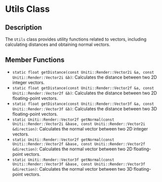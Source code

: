 # Utils Class

## Description

The `Utils` class provides utility functions related to vectors, including calculating distances and obtaining normal vectors.

## Member Functions

- `static float getDistance(const Uniti::Render::Vector2i &a, const Uniti::Render::Vector2i &b)`: Calculates the distance between two 2D integer vectors.
- `static float getDistance(const Uniti::Render::Vector2f &a, const Uniti::Render::Vector2f &b)`: Calculates the distance between two 2D floating-point vectors.
- `static float getDistance(const Uniti::Render::Vector3f &a, const Uniti::Render::Vector3f &b)`: Calculates the distance between two 3D floating-point vectors.
- `static Uniti::Render::Vector2f getNormal(const Uniti::Render::Vector2i &base, const Uniti::Render::Vector2i &direction)`: Calculates the normal vector between two 2D integer vectors.
- `static Uniti::Render::Vector2f getNormal(const Uniti::Render::Vector2f &base, const Uniti::Render::Vector2f &direction)`: Calculates the normal vector between two 2D floating-point vectors.
- `static Uniti::Render::Vector3f getNormal(const Uniti::Render::Vector3f &base, const Uniti::Render::Vector3f &direction)`: Calculates the normal vector between two 3D floating-point vectors.
